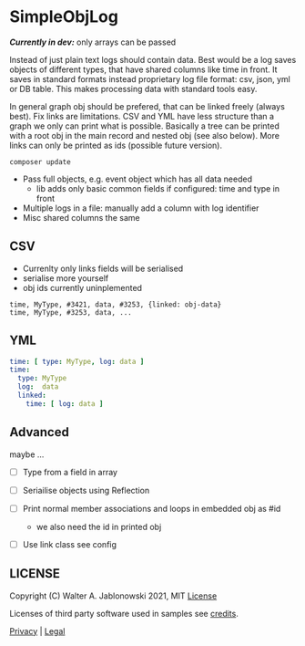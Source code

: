 # SimpleObjLog

***Currently in dev:*** only arrays can be passed

Instead of just plain text logs should contain data. Best would be a log saves objects of different types,
that have shared columns like time in front. It saves in standard formats instead proprietary log file format:
csv, json, yml or DB table. This makes processing data with standard tools easy.

In general graph obj should be prefered, that can be linked freely (always best). Fix links are limitations.
CSV and YML have less structure than a graph we only can print what is possible. Basically a tree can be printed
with a root obj in the main record and nested obj (see also below). More links can only be printed as ids (possible
future version).

```
composer update
```

- Pass full objects, e.g. event object which has all data needed
  - lib adds only basic common fields if configured: time and type in front
- Multiple logs in a file: manually add a column with log identifier
- Misc shared columns the same


## CSV

- Currenlty only links fields will be serialised
- serialise more yourself
- obj ids currently uninplemented

```csv
time, MyType, #3421, data, #3253, {linked: obj-data}
time, MyType, #3253, data, ...
```


## YML

```yaml
time: [ type: MyType, log: data ]
time:
  type: MyType
  log:  data
  linked:
    time: [ log: data ]
```


## Advanced

maybe ...

- [ ] Type from a field in array
- [ ] Seriailise objects using Reflection
- [ ] Print normal member associations and loops in embedded obj as #id
  - we also need the id in printed obj
- [ ] Use link class see config


## LICENSE

Copyright (C) Walter A. Jablonowski 2021, MIT [License](LICENSE)

Licenses of third party software used in samples see [credits](credits.md).

[Privacy](https://walter-a-jablonowski.github.io/privacy.html) | [Legal](https://walter-a-jablonowski.github.io/imprint.html)
